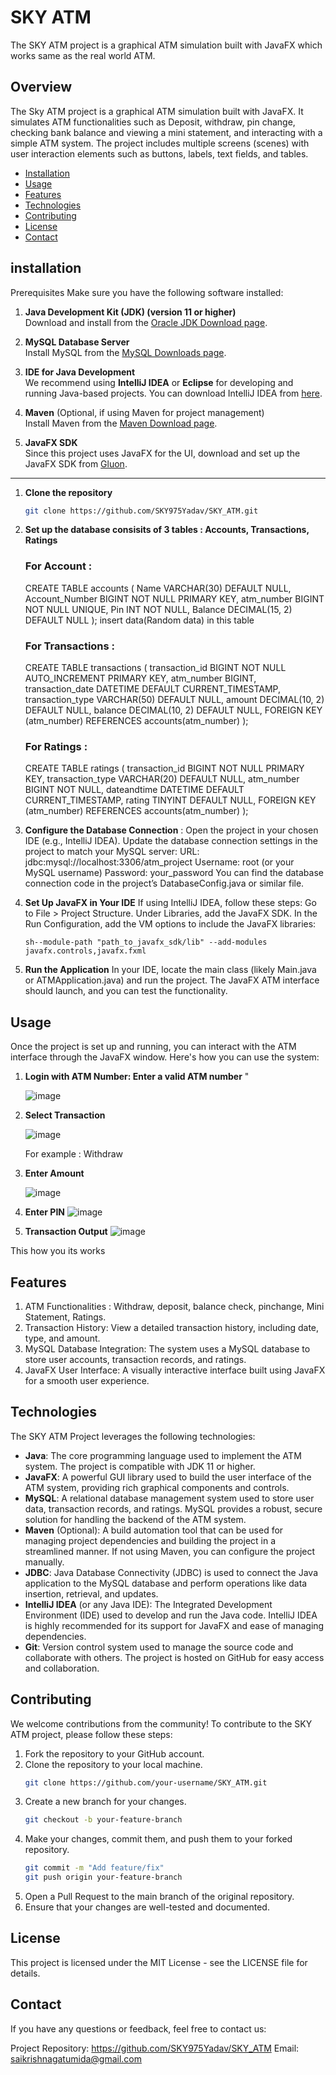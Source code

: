 # SKY ATM
The SKY ATM project is a graphical ATM simulation built with JavaFX which works same as the real world ATM. 

## Overview 
The Sky ATM project is a graphical ATM simulation built with JavaFX. It simulates ATM functionalities such as Deposit, withdraw, pin change, checking bank balance and viewing a mini statement, and interacting with a simple ATM system. The project includes multiple screens (scenes) with user interaction elements such as buttons, labels, text fields, and tables.

- [Installation](#installation)
- [Usage](#usage)
- [Features](#features)
- [Technologies](#technologies)
- [Contributing](#contributing)
- [License](#license)
- [Contact](#contact)

## installation

Prerequisites
Make sure you have the following software installed:

1. **Java Development Kit (JDK) (version 11 or higher)**  
   Download and install from the [Oracle JDK Download page](https://www.oracle.com/java/technologies/javase-downloads.html).

2. **MySQL Database Server**  
   Install MySQL from the [MySQL Downloads page](https://dev.mysql.com/downloads/installer/).

3. **IDE for Java Development**  
   We recommend using **IntelliJ IDEA** or **Eclipse** for developing and running Java-based projects. You can download IntelliJ IDEA from [here](https://www.jetbrains.com/idea/download/).

4. **Maven** (Optional, if using Maven for project management)  
   Install Maven from the [Maven Download page](https://maven.apache.org/download.cgi).

5. **JavaFX SDK**  
   Since this project uses JavaFX for the UI, download and set up the JavaFX SDK from [Gluon](https://gluonhq.com/products/javafx/).

---

1. **Clone the repository**
   ```sh
   git clone https://github.com/SKY975Yadav/SKY_ATM.git
2. **Set up the database consisits of 3 tables : Accounts, Transactions, Ratings**
   ### For Account : 
   CREATE TABLE accounts (
    Name VARCHAR(30) DEFAULT NULL,
    Account_Number BIGINT NOT NULL PRIMARY KEY,
    atm_number BIGINT NOT NULL UNIQUE,
    Pin INT NOT NULL,
    Balance DECIMAL(15, 2) DEFAULT NULL
    );
   insert data(Random data) in this table

   ### For Transactions :
   CREATE TABLE transactions (
    transaction_id BIGINT NOT NULL AUTO_INCREMENT PRIMARY KEY,
    atm_number BIGINT,
    transaction_date DATETIME DEFAULT CURRENT_TIMESTAMP,
    transaction_type VARCHAR(50) DEFAULT NULL,
    amount DECIMAL(10, 2) DEFAULT NULL,
    balance DECIMAL(10, 2) DEFAULT NULL,
    FOREIGN KEY (atm_number) REFERENCES accounts(atm_number)
    );

   ### For Ratings :
   CREATE TABLE ratings (
    transaction_id BIGINT NOT NULL PRIMARY KEY,
    transaction_type VARCHAR(20) DEFAULT NULL,
    atm_number BIGINT NOT NULL,
    dateandtime DATETIME DEFAULT CURRENT_TIMESTAMP,
    rating TINYINT DEFAULT NULL,
    FOREIGN KEY (atm_number) REFERENCES accounts(atm_number)
    );
   
3. **Configure the Database Connection** :
    Open the project in your chosen IDE (e.g., IntelliJ IDEA).
    Update the database connection settings in the project to match your MySQL server:
    URL: jdbc:mysql://localhost:3306/atm_project
    Username: root (or your MySQL username)
    Password: your_password
    You can find the database connection code in the project’s DatabaseConfig.java or similar file.

4. **Set Up JavaFX in Your IDE**
    If using IntelliJ IDEA, follow these steps:
    Go to File > Project Structure.
    Under Libraries, add the JavaFX SDK.
    In the Run Configuration, add the VM options to include the JavaFX libraries:

   ```
   sh--module-path "path_to_javafx_sdk/lib" --add-modules javafx.controls,javafx.fxml
   
6. **Run the Application**
    In your IDE, locate the main class (likely Main.java or ATMApplication.java) and run the project.
    The JavaFX ATM interface should launch, and you can test the functionality.

## Usage

Once the project is set up and running, you can interact with the ATM interface through the JavaFX window. Here's how you can use the system:
1. **Login with ATM Number: Enter a valid ATM number** "

   ![image](https://github.com/user-attachments/assets/007505c7-8b03-42a7-ab05-97e2c3f7b1cc)


2. **Select Transaction**

   ![image](https://github.com/user-attachments/assets/181a261b-c4d2-4088-9990-acf11a861640)

   For example : Withdraw

3. **Enter Amount**
   
   ![image](https://github.com/user-attachments/assets/51d19f00-4d2d-4b92-bac2-2764cfdc0e3f)

4. **Enter PIN**
   ![image](https://github.com/user-attachments/assets/e285db4f-42ca-4d1a-b99f-cb08e7ba63cf)

5. **Transaction Output**
   ![image](https://github.com/user-attachments/assets/834e5283-d81b-4a64-ad0f-0df76e6abf7b)

This how you its works

## Features

1. ATM Functionalities : Withdraw, deposit, balance check, pinchange, Mini Statement, Ratings.
2. Transaction History: View a detailed transaction history, including date, type, and amount.
3. MySQL Database Integration: The system uses a MySQL database to store user accounts, transaction records, and ratings.
4. JavaFX User Interface: A visually interactive interface built using JavaFX for a smooth user experience.

## Technologies

The SKY ATM Project leverages the following technologies:

- **Java**: The core programming language used to implement the ATM system. The project is compatible with JDK 11 or higher.
- **JavaFX**: A powerful GUI library used to build the user interface of the ATM system, providing rich graphical components and controls.
- **MySQL**: A relational database management system used to store user data, transaction records, and ratings. MySQL provides a robust, secure solution for handling the backend of the ATM system.
- **Maven** (Optional): A build automation tool that can be used for managing project dependencies and building the project in a streamlined manner. If not using Maven, you can configure the project manually.
- **JDBC**: Java Database Connectivity (JDBC) is used to connect the Java application to the MySQL database and perform operations like data insertion, retrieval, and updates.
- **IntelliJ IDEA** (or any Java IDE): The Integrated Development Environment (IDE) used to develop and run the Java code. IntelliJ IDEA is highly recommended for its support for JavaFX and ease of managing dependencies.
- **Git**: Version control system used to manage the source code and collaborate with others. The project is hosted on GitHub for easy access and collaboration.

## Contributing

We welcome contributions from the community! To contribute to the SKY ATM project, please follow these steps:

1. Fork the repository to your GitHub account.
2. Clone the repository to your local machine.
   ```sh
   git clone https://github.com/your-username/SKY_ATM.git

3. Create a new branch for your changes.
   ```sh
   git checkout -b your-feature-branch

4. Make your changes, commit them, and push them to your forked repository.
   ```sh
   git commit -m "Add feature/fix"
   git push origin your-feature-branch

5. Open a Pull Request to the main branch of the original repository.
6. Ensure that your changes are well-tested and documented.

## License

This project is licensed under the MIT License - see the LICENSE file for details.

## Contact
If you have any questions or feedback, feel free to contact us:

Project Repository: https://github.com/SKY975Yadav/SKY_ATM
Email: saikrishnagatumida@gmail.com

